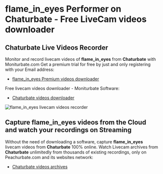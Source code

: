 # flame_in_eyes Performer on Chaturbate - Free LiveCam videos downloader

## Chaturbate Live Videos Recorder

Monitor and record livecam videos of **flame_in_eyes** from **Chaturbate** with Moniturbate.com
Get a premium trial for free by just and only registering with your Email address:
* [flame_in_eyes Premium videos downloader](https://moniturbate.com/request-demo-licence-key.html)

Free livecam videos downloader - Moniturbate Software:
* [Chaturbate videos downloader](https://moniturbate.com/moniturbate-download-software.html)

![flame_in_eyes livecam videos recorder](https://peachurnet.com/templates/moniturbate-software.png)


## Capture flame_in_eyes videos from the Cloud and watch your recordings on Streaming

Without the need of downloading a software, capture **flame_in_eyes** livecam videos from **Chaturbate** 100% online.
Watch Livecam archives from **Chaturbate** unlimitedly from thousands of existing recordings, only on Peachurbate.com and its websites network:
* [Chaturbate videos archives](https://peachurnet.com/)